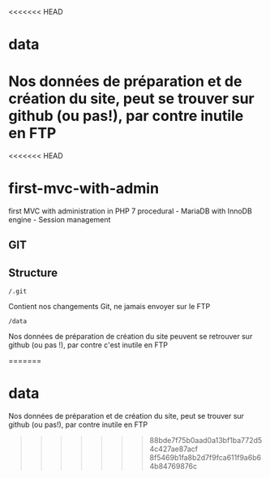 <<<<<<< HEAD
# data

Nos données de préparation et de création du site, peut se trouver sur github (ou pas!), par contre inutile en FTP
=======
<<<<<<< HEAD
# first-mvc-with-admin
first MVC with administration in PHP 7 procedural - MariaDB with InnoDB engine - Session management

## GIT

## Structure

`/.git`

Contient nos changements Git, ne jamais envoyer sur le FTP

`/data`

Nos données de préparation de création du site peuvent se retrouver sur github (ou pas !),
par contre c'est inutile en FTP

=======
# data

Nos données de préparation et de création du site, peut se trouver sur github (ou pas!), par contre inutile en FTP
>>>>>>> 88bde7f75b0aad0a13bf1ba772d54c427ae87acf
>>>>>>> 8f5469b1fa8b2d7f9fca611f9a6b64b84769876c
